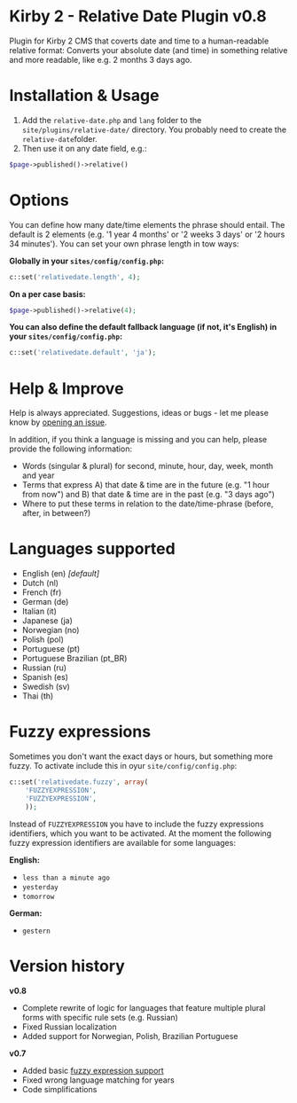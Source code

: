 # Kirby 2 - Relative Date Plugin v0.8
Plugin for Kirby 2 CMS that coverts date and time to a human-readable relative format: Converts your absolute date (and time) in something relative and more readable, like e.g. 2 months 3 days ago.

# Installation & Usage
1. Add the ```relative-date.php``` and ```lang``` folder to the ```site/plugins/relative-date/``` directory. You probably need to create the ```relative-date```folder.
2. Then use it on any date field, e.g.: 
```php
$page->published()->relative()
```

# Options
You can define how many date/time elements the phrase should entail. The default is 2 elements (e.g. '1 year 4 months' or '2 weeks 3 days' or '2 hours 34 minutes'). You can set your own phrase length in tow ways:

**Globally in your ```sites/config/config.php```:**
```php
c::set('relativedate.length', 4);
```

**On a per case basis:**
```php
$page->published()->relative(4);
```

**You can also define the default fallback language (if not, it's English) in your ```sites/config/config.php```:**

```php
c::set('relativedate.default', 'ja');
```

# Help & Improve
Help is always appreciated. Suggestions, ideas or bugs - let me please know by [opening an issue](https://github.com/distantnative/kirby-relativedate/issues).

In addition, if you think a language is missing and you can help, please provide the following information:
- Words (singular & plural) for second, minute, hour, day, week, month and year
- Terms that express A) that date & time are in the future (e.g. "1 hour from now") and B) that date & time are in the past (e.g. "3 days ago")
- Where to put these terms in relation to the date/time-phrase (before, after, in between?)

# Languages supported

- English (en) *[default]*
- Dutch (nl)
- French (fr)
- German (de)
- Italian (it)
- Japanese (ja)
- Norwegian (no)
- Polish (pol)
- Portuguese (pt)
- Portuguese Brazilian (pt_BR)
- Russian (ru)
- Spanish (es)
- Swedish (sv)
- Thai (th)

# Fuzzy expressions <a id="fuzzy"></a>
Sometimes you don't want the exact days or hours, but something more fuzzy. To activate include this in oyur ```site/config/config.php```:

```php
c::set('relativedate.fuzzy', array(
    'FUZZYEXPRESSION',
    'FUZZYEXPRESSION',
    ));
```

Instead of ```FUZZYEXPRESSION``` you have to include the fuzzy expressions identifiers, which you want to be activated. At the moment the following fuzzy expression identifiers are available for some languages:

**English:**
- ```less than a minute ago```
- ```yesterday```
- ```tomorrow```

**German:**
- ```gestern```

# Version history
**v0.8**
- Complete rewrite of logic for languages that feature multiple plural forms with specific rule sets (e.g. Russian)
- Fixed Russian localization
- Added support for Norwegian, Polish, Brazilian Portuguese

**v0.7**
- Added basic [fuzzy expression support](#fuzzy) 
- Fixed wrong language matching for years
- Code simplifications
